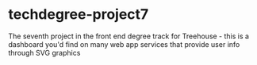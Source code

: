 # techdegree-project7
The seventh project in the front end degree track for Treehouse - this is a dashboard you'd find on many web app services that provide user info through SVG graphics
